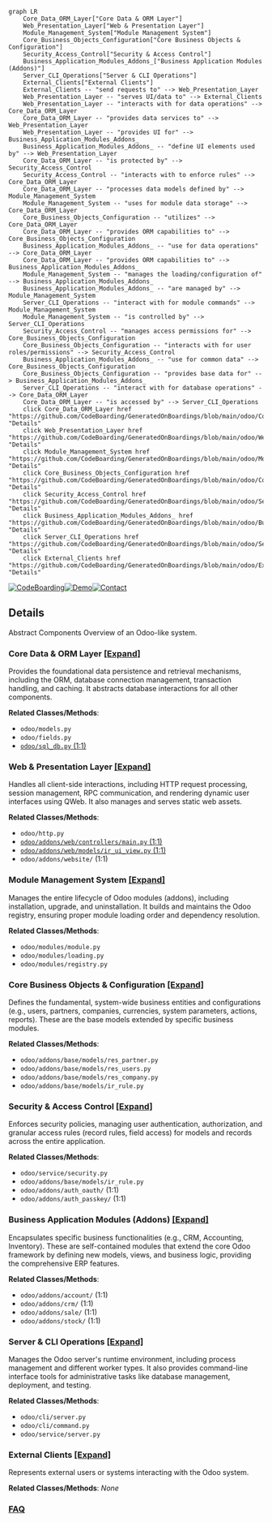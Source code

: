 ```mermaid
graph LR
    Core_Data_ORM_Layer["Core Data & ORM Layer"]
    Web_Presentation_Layer["Web & Presentation Layer"]
    Module_Management_System["Module Management System"]
    Core_Business_Objects_Configuration["Core Business Objects & Configuration"]
    Security_Access_Control["Security & Access Control"]
    Business_Application_Modules_Addons_["Business Application Modules (Addons)"]
    Server_CLI_Operations["Server & CLI Operations"]
    External_Clients["External Clients"]
    External_Clients -- "send requests to" --> Web_Presentation_Layer
    Web_Presentation_Layer -- "serves UI/data to" --> External_Clients
    Web_Presentation_Layer -- "interacts with for data operations" --> Core_Data_ORM_Layer
    Core_Data_ORM_Layer -- "provides data services to" --> Web_Presentation_Layer
    Web_Presentation_Layer -- "provides UI for" --> Business_Application_Modules_Addons_
    Business_Application_Modules_Addons_ -- "define UI elements used by" --> Web_Presentation_Layer
    Core_Data_ORM_Layer -- "is protected by" --> Security_Access_Control
    Security_Access_Control -- "interacts with to enforce rules" --> Core_Data_ORM_Layer
    Core_Data_ORM_Layer -- "processes data models defined by" --> Module_Management_System
    Module_Management_System -- "uses for module data storage" --> Core_Data_ORM_Layer
    Core_Business_Objects_Configuration -- "utilizes" --> Core_Data_ORM_Layer
    Core_Data_ORM_Layer -- "provides ORM capabilities to" --> Core_Business_Objects_Configuration
    Business_Application_Modules_Addons_ -- "use for data operations" --> Core_Data_ORM_Layer
    Core_Data_ORM_Layer -- "provides ORM capabilities to" --> Business_Application_Modules_Addons_
    Module_Management_System -- "manages the loading/configuration of" --> Business_Application_Modules_Addons_
    Business_Application_Modules_Addons_ -- "are managed by" --> Module_Management_System
    Server_CLI_Operations -- "interact with for module commands" --> Module_Management_System
    Module_Management_System -- "is controlled by" --> Server_CLI_Operations
    Security_Access_Control -- "manages access permissions for" --> Core_Business_Objects_Configuration
    Core_Business_Objects_Configuration -- "interacts with for user roles/permissions" --> Security_Access_Control
    Business_Application_Modules_Addons_ -- "use for common data" --> Core_Business_Objects_Configuration
    Core_Business_Objects_Configuration -- "provides base data for" --> Business_Application_Modules_Addons_
    Server_CLI_Operations -- "interact with for database operations" --> Core_Data_ORM_Layer
    Core_Data_ORM_Layer -- "is accessed by" --> Server_CLI_Operations
    click Core_Data_ORM_Layer href "https://github.com/CodeBoarding/GeneratedOnBoardings/blob/main/odoo/Core_Data_ORM_Layer.md" "Details"
    click Web_Presentation_Layer href "https://github.com/CodeBoarding/GeneratedOnBoardings/blob/main/odoo/Web_Presentation_Layer.md" "Details"
    click Module_Management_System href "https://github.com/CodeBoarding/GeneratedOnBoardings/blob/main/odoo/Module_Management_System.md" "Details"
    click Core_Business_Objects_Configuration href "https://github.com/CodeBoarding/GeneratedOnBoardings/blob/main/odoo/Core_Business_Objects_Configuration.md" "Details"
    click Security_Access_Control href "https://github.com/CodeBoarding/GeneratedOnBoardings/blob/main/odoo/Security_Access_Control.md" "Details"
    click Business_Application_Modules_Addons_ href "https://github.com/CodeBoarding/GeneratedOnBoardings/blob/main/odoo/Business_Application_Modules_Addons_.md" "Details"
    click Server_CLI_Operations href "https://github.com/CodeBoarding/GeneratedOnBoardings/blob/main/odoo/Server_CLI_Operations.md" "Details"
    click External_Clients href "https://github.com/CodeBoarding/GeneratedOnBoardings/blob/main/odoo/External_Clients.md" "Details"
```

[![CodeBoarding](https://img.shields.io/badge/Generated%20by-CodeBoarding-9cf?style=flat-square)](https://github.com/CodeBoarding/GeneratedOnBoardings)[![Demo](https://img.shields.io/badge/Try%20our-Demo-blue?style=flat-square)](https://www.codeboarding.org/demo)[![Contact](https://img.shields.io/badge/Contact%20us%20-%20contact@codeboarding.org-lightgrey?style=flat-square)](mailto:contact@codeboarding.org)

## Details

Abstract Components Overview of an Odoo-like system.

### Core Data & ORM Layer [[Expand]](./Core_Data_ORM_Layer.md)
Provides the foundational data persistence and retrieval mechanisms, including the ORM, database connection management, transaction handling, and caching. It abstracts database interactions for all other components.


**Related Classes/Methods**:

- `odoo/models.py`
- `odoo/fields.py`
- <a href="https://github.com/odoo/odoo/blob/18.0/odoo/sql_db.py#L1-L1" target="_blank" rel="noopener noreferrer">`odoo/sql_db.py` (1:1)</a>


### Web & Presentation Layer [[Expand]](./Web_Presentation_Layer.md)
Handles all client-side interactions, including HTTP request processing, session management, RPC communication, and rendering dynamic user interfaces using QWeb. It also manages and serves static web assets.


**Related Classes/Methods**:

- `odoo/http.py`
- <a href="https://github.com/odoo/odoo/blob/18.0/addons/web/controllers/main.py#L1-L1" target="_blank" rel="noopener noreferrer">`odoo/addons/web/controllers/main.py` (1:1)</a>
- <a href="https://github.com/odoo/odoo/blob/18.0/addons/web/models/ir_ui_view.py#L1-L1" target="_blank" rel="noopener noreferrer">`odoo/addons/web/models/ir_ui_view.py` (1:1)</a>
- `odoo/addons/website/` (1:1)


### Module Management System [[Expand]](./Module_Management_System.md)
Manages the entire lifecycle of Odoo modules (addons), including installation, upgrade, and uninstallation. It builds and maintains the Odoo registry, ensuring proper module loading order and dependency resolution.


**Related Classes/Methods**:

- `odoo/modules/module.py`
- `odoo/modules/loading.py`
- `odoo/modules/registry.py`


### Core Business Objects & Configuration [[Expand]](./Core_Business_Objects_Configuration.md)
Defines the fundamental, system-wide business entities and configurations (e.g., users, partners, companies, currencies, system parameters, actions, reports). These are the base models extended by specific business modules.


**Related Classes/Methods**:

- `odoo/addons/base/models/res_partner.py`
- `odoo/addons/base/models/res_users.py`
- `odoo/addons/base/models/res_company.py`
- `odoo/addons/base/models/ir_rule.py`


### Security & Access Control [[Expand]](./Security_Access_Control.md)
Enforces security policies, managing user authentication, authorization, and granular access rules (record rules, field access) for models and records across the entire application.


**Related Classes/Methods**:

- `odoo/service/security.py`
- `odoo/addons/base/models/ir_rule.py`
- `odoo/addons/auth_oauth/` (1:1)
- `odoo/addons/auth_passkey/` (1:1)


### Business Application Modules (Addons) [[Expand]](./Business_Application_Modules_Addons_.md)
Encapsulates specific business functionalities (e.g., CRM, Accounting, Inventory). These are self-contained modules that extend the core Odoo framework by defining new models, views, and business logic, providing the comprehensive ERP features.


**Related Classes/Methods**:

- `odoo/addons/account/` (1:1)
- `odoo/addons/crm/` (1:1)
- `odoo/addons/sale/` (1:1)
- `odoo/addons/stock/` (1:1)


### Server & CLI Operations [[Expand]](./Server_CLI_Operations.md)
Manages the Odoo server's runtime environment, including process management and different worker types. It also provides command-line interface tools for administrative tasks like database management, deployment, and testing.


**Related Classes/Methods**:

- `odoo/cli/server.py`
- `odoo/cli/command.py`
- `odoo/service/server.py`


### External Clients [[Expand]](./External_Clients.md)
Represents external users or systems interacting with the Odoo system.


**Related Classes/Methods**: _None_



### [FAQ](https://github.com/CodeBoarding/GeneratedOnBoardings/tree/main?tab=readme-ov-file#faq)